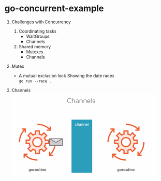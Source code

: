 # go-concurrent-example


1. Challenges with Concurrency
    1. Coordinating tasks 
       * WaitGroups
       * Channels 
    2. Shared memory
       * Mutexes
       * Channels 
    
2. Mutex
    * A mutual exclusion lock
    Showing the date races\
    `go run --race .`
      
3. Channels
![](img/channel.png)
